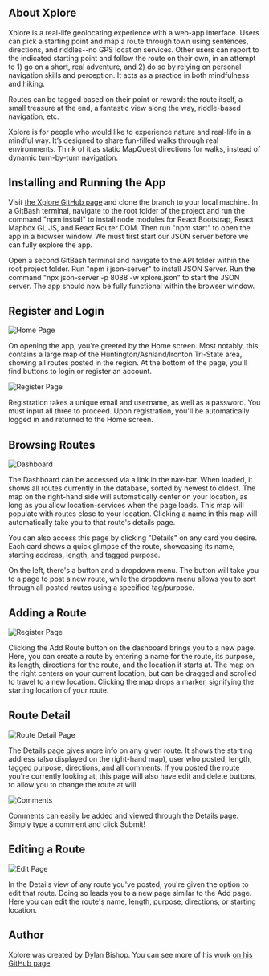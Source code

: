 ## About Xplore

Xplore is a real-life geolocating experience with a web-app interface. Users can pick a starting point and map a route through town using sentences, directions, and riddles--no GPS location services. Other users can report to the indicated starting point and follow the route on their own, in an attempt to 1) go on a short, real adventure, and 2) do so by relying on personal navigation skills and perception. It acts as a practice in both mindfulness and hiking.

Routes can be tagged based on their point or reward: the route itself, a small treasure at the end, a fantastic view along the way, riddle-based navigation, etc.

Xplore is for people who would like to experience nature and real-life in a mindful way. It’s designed to share fun-filled walks through real environments. Think of it as static MapQuest directions for walks, instead of dynamic turn-by-turn navigation. 

## Installing and Running the App

Visit [the Xplore GitHub page](https://github.com/dylbyl/xplore) and clone the branch to your local machine. In a GitBash terminal, navigate to the root folder of the project and run the command "npm install" to install node modules for React Bootstrap, React Mapbox GL JS, and React Router DOM. Then run "npm start" to open the app in a browser window. We must first start our JSON server before we can fully explore the app.

Open a second GitBash terminal and navigate to the API folder within the root project folder. Run "npm i json-server" to install JSON Server. Run the command "npx json-server -p 8088 -w xplore.json" to start the JSON server. The app should now be fully functional within the browser window.

## Register and Login

![Home Page](src/components/images/home.png)

On opening the app, you're greeted by the Home screen. Most notably, this contains a large map of the Huntington/Ashland/Ironton Tri-State area, showing all routes posted in the region. At the bottom of the page, you'll find buttons to login or register an account.

![Register Page](src/components/images/register.png)

Registration takes a unique email and username, as well as a password. You must input all three to proceed. Upon registration, you'll be automatically logged in and returned to the Home screen.

## Browsing Routes

![Dashboard](src/components/images/dash.png)

The Dashboard can be accessed via a link in the nav-bar. When loaded, it shows all routes currently in the database, sorted by newest to oldest. The map on the right-hand side will automatically center on your location, as long as you allow location-services when the page loads. This map will populate with routes close to your location. Clicking a name in this map will automatically take you to that route's details page. 

You can also access this page by clicking "Details" on any card you desire. Each card shows a quick glimpse of the route, showcasing its name, starting address, length, and tagged purpose.

On the left, there's a button and a dropdown menu. The button will take you to a page to post a new route, while the dropdown menu allows you to sort through all posted routes using a specified tag/purpose.

## Adding a Route

![Register Page](src/components/images/new-route.png)

Clicking the Add Route button on the dashboard brings you to a new page. Here, you can create a route by entering a name for the route, its purpose, its length, directions for the route, and the location it starts at. The map on the right centers on your current location, but can be dragged and scrolled to travel to a new location. Clicking the map drops a marker, signifying the starting location of your route.

## Route Detail

![Route Detail Page](src/components/images/view-route.png)

The Details page gives more info on any given route. It shows the starting address (also displayed on the right-hand map), user who posted, length, tagged purpose, directions, and all comments. If you posted the route you're currently looking at, this page will also have edit and delete buttons, to allow you to change the route at will.

![Comments](src/components/images/comment.png)

Comments can easily be added and viewed through the Details page. Simply type a comment and click Submit!

## Editing a Route

![Edit Page](src/components/images/edit-route.png)

In the Details view of any route you've posted, you're given the option to edit that route. Doing so leads you to a new page similar to the Add page. Here you can edit the route's name, length, purpose, directions, or starting location.

## Author

Xplore was created by Dylan Bishop. You can see more of his work [on his GitHub page](https://github.com/dylbyl)
